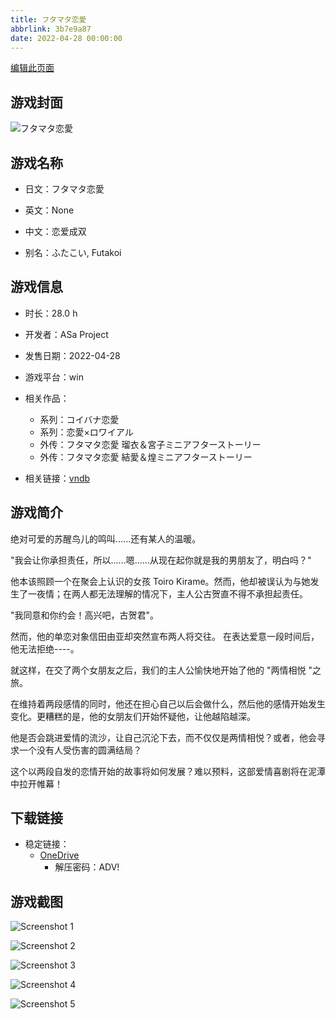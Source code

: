 ```yaml
---
title: フタマタ恋愛
abbrlink: 3b7e9a87
date: 2022-04-28 00:00:00
---
```

[编辑此页面](https://github.com/ACG-3/ADV3-source/blob/main/source/_posts/games/%E3%83%95%E3%82%BF%E3%83%9E%E3%82%BF%E6%81%8B%E6%84%9B.md)

## 游戏封面

![フタマタ恋愛](https://pan.timero.xyz/onedrive/img_lib_001/%E3%83%95%E3%82%BF%E3%83%9E%E3%82%BF%E6%81%8B%E6%84%9B_cover.avif)


## 游戏名称

- 日文：フタマタ恋愛
- 英文：None
- 中文：恋爱成双

- 别名：ふたこい, Futakoi


## 游戏信息

- 时长：28.0 h
- 开发者：ASa Project
- 发售日期：2022-04-28
- 游戏平台：win
- 相关作品：
   - 系列：コイバナ恋愛
   - 系列：恋愛×ロワイアル
   - 外传：フタマタ恋愛 瑠衣＆宮子ミニアフターストーリー
   - 外传：フタマタ恋愛 結愛＆煌ミニアフターストーリー

- 相关链接：[vndb](https://vndb.org/v32811)


## 游戏简介

绝对可爱的苏醒鸟儿的鸣叫......还有某人的温暖。

"我会让你承担责任，所以......嗯......从现在起你就是我的男朋友了，明白吗？"

他本该照顾一个在聚会上认识的女孩 Toiro Kirame。然而，他却被误认为与她发生了一夜情；在两人都无法理解的情况下，主人公古贺直不得不承担起责任。

"我同意和你约会！高兴吧，古贺君"。

然而，他的单恋对象信田由亚却突然宣布两人将交往。
在表达爱意一段时间后，他无法拒绝----。

就这样，在交了两个女朋友之后，我们的主人公愉快地开始了他的 "两情相悦 "之旅。

在维持着两段感情的同时，他还在担心自己以后会做什么，然后他的感情开始发生变化。更糟糕的是，他的女朋友们开始怀疑他，让他越陷越深。

他是否会跳进爱情的流沙，让自己沉沦下去，而不仅仅是两情相悦？或者，他会寻求一个没有人受伤害的圆满结局？

这个以两段自发的恋情开始的故事将如何发展？难以预料，这部爱情喜剧将在泥潭中拉开帷幕！




## 下载链接

- 稳定链接：
    - [OneDrive](https://pan.timero.xyz/onedrive/adv_lib_001/%E3%83%95%E3%82%BF%E3%83%9E%E3%82%BF%E6%81%8B%E6%84%9B)
        - 解压密码：ADV!



## 游戏截图


![Screenshot 1](https://pan.timero.xyz/onedrive/img_lib_001/%E3%83%95%E3%82%BF%E3%83%9E%E3%82%BF%E6%81%8B%E6%84%9B_Screenshot_1.avif)

![Screenshot 2](https://pan.timero.xyz/onedrive/img_lib_001/%E3%83%95%E3%82%BF%E3%83%9E%E3%82%BF%E6%81%8B%E6%84%9B_Screenshot_2.avif)

![Screenshot 3](https://pan.timero.xyz/onedrive/img_lib_001/%E3%83%95%E3%82%BF%E3%83%9E%E3%82%BF%E6%81%8B%E6%84%9B_Screenshot_3.avif)

![Screenshot 4](https://pan.timero.xyz/onedrive/img_lib_001/%E3%83%95%E3%82%BF%E3%83%9E%E3%82%BF%E6%81%8B%E6%84%9B_Screenshot_4.avif)

![Screenshot 5](https://pan.timero.xyz/onedrive/img_lib_001/%E3%83%95%E3%82%BF%E3%83%9E%E3%82%BF%E6%81%8B%E6%84%9B_Screenshot_5.avif)


